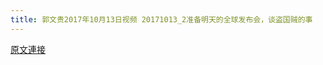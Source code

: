 ```yaml
---
title: 郭文贵2017年10月13日视频 20171013_2准备明天的全球发布会，谈盗国贼的事
---
```


[原文連接](https://gnews.org/ThreadView/53476935)


